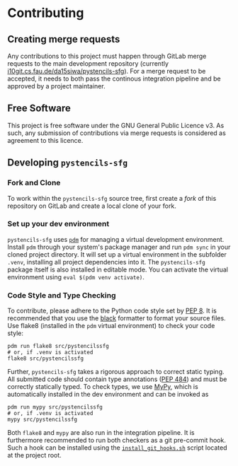 # Contributing

## Creating merge requests

Any contributions to this project must happen through GitLab merge requests to the main development
repository (currently [i10git.cs.fau.de/da15siwa/pystencils-sfg](https://i10git.cs.fau.de/da15siwa/pystencils-sfg)).
For a merge request to be accepted, it needs to both pass the continous integration pipeline and be approved by a project maintainer.

## Free Software

This project is free software under the GNU General Public Licence v3.
As such, any submission of contributions via merge requests is considered as agreement to this licence.

## Developing `pystencils-sfg`

### Fork and Clone

To work within the `pystencils-sfg` source tree, first create a *fork* of this repository on GitLab and create
a local clone of your fork.

### Set up your dev environment

`pystencils-sfg` uses [`pdm`](https://pdm-project.org) for managing a virtual development environment.
Install `pdm` through your system's package manager and run `pdm sync` in your cloned project directory.
It will set up a virtual environment in the subfolder `.venv`, installing all project dependencies into it.
The `pystencils-sfg` package itself is also installed in editable mode.
You can activate the virtual environment using `eval $(pdm venv activate)`.

### Code Style and Type Checking

To contribute, please adhere to the Python code style set by [PEP 8](https://peps.python.org/pep-0008/).
It is recommended that you use the [black](https://pypi.org/project/black/) formatter to format your source files.
Use flake8 (installed in the `pdm` virtual environment) to check your code style:

```shell
pdm run flake8 src/pystencilssfg
# or, if .venv is activated
flake8 src/pystencilssfg
```

Further, `pystencils-sfg` takes a rigorous approach to correct static typing.
All submitted code should contain type annotations ([PEP 484](https://peps.python.org/pep-0484/)) and must be
correctly statically typed.
To check types, we use [MyPy](https://www.mypy-lang.org/), which is automatically installed in the dev environment
and can be invoked as

```shell
pdm run mypy src/pystencilssfg
# or, if .venv is activated
mypy src/pystencilssfg
```

Both `flake8` and `mypy` are also run in the integration pipeline.
It is furthermore recommended to run both checkers as a git pre-commit hook.
Such a hook can be installed using the [`install_git_hooks.sh`](install_git_hooks.sh) script located at the project root.

